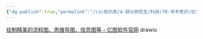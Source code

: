```yaml
---
{"dg-publish":true,"permalink":"/czc知识库/4-硕士研究生/科研/70-学术常识/论文绘图工具-流程图/","dgPassFrontmatter":true,"created":"2024-11-09T23:29:52.296+08:00","updated":"2024-12-08T12:30:44.626+08:00"}
---
```



[绘制精美的流程图、思维导图、信息图等 - 亿图软件官网](https://www.edrawsoft.cn/)
drawio